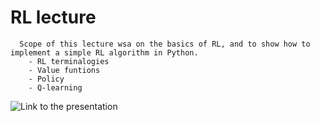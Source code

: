 # RL lecture

      Scope of this lecture wsa on the basics of RL, and to show how to implement a simple RL algorithm in Python.
        - RL terminalogies 
        - Value funtions
        - Policy
        - Q-learning

![Link to the presentation](https://uniroma1it-my.sharepoint.com/:p:/g/personal/zendehdel_1903607_studenti_uniroma1_it/EbM507FUn8JChsVSN2L6u_0BZv0W4LkevIxOVGHHc3K2PQ?e=D8yb2m)
